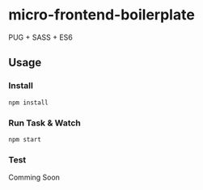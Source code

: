 # micro-frontend-boilerplate

PUG + SASS + ES6

## Usage

### Install

```
npm install
```

### Run Task & Watch

```
npm start
```

### Test

Comming Soon
